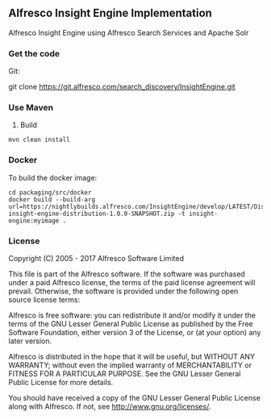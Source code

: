 ## Alfresco Insight Engine Implementation

Alfresco Insight Engine using Alfresco Search Services and Apache Solr

### Get the code

Git:

   git clone https://git.alfresco.com/search_discovery/InsightEngine.git

### Use Maven
1. Build

```
mvn clean install
```

### Docker
To build the docker image:
```
cd packaging/src/docker
docker build --build-arg url=https://nightlybuilds.alfresco.com/InsightEngine/develop/LATEST/Distribution/alfresco-insight-engine-distribution-1.0.0-SNAPSHOT.zip -t insight-engine:myimage .
```

### License
Copyright (C) 2005 - 2017 Alfresco Software Limited

This file is part of the Alfresco software.
If the software was purchased under a paid Alfresco license, the terms of
the paid license agreement will prevail.  Otherwise, the software is
provided under the following open source license terms:

Alfresco is free software: you can redistribute it and/or modify
it under the terms of the GNU Lesser General Public License as published by
the Free Software Foundation, either version 3 of the License, or
(at your option) any later version.

Alfresco is distributed in the hope that it will be useful,
but WITHOUT ANY WARRANTY; without even the implied warranty of
MERCHANTABILITY or FITNESS FOR A PARTICULAR PURPOSE.  See the
GNU Lesser General Public License for more details.

You should have received a copy of the GNU Lesser General Public License
along with Alfresco. If not, see <http://www.gnu.org/licenses/>.
